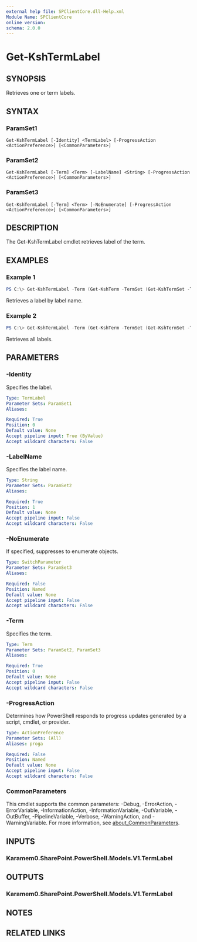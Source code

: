 ```yaml
---
external help file: SPClientCore.dll-Help.xml
Module Name: SPClientCore
online version:
schema: 2.0.0
---
```


# Get-KshTermLabel

## SYNOPSIS
Retrieves one or term labels.

## SYNTAX

### ParamSet1
```
Get-KshTermLabel [-Identity] <TermLabel> [-ProgressAction <ActionPreference>] [<CommonParameters>]
```

### ParamSet2
```
Get-KshTermLabel [-Term] <Term> [-LabelName] <String> [-ProgressAction <ActionPreference>] [<CommonParameters>]
```

### ParamSet3
```
Get-KshTermLabel [-Term] <Term> [-NoEnumerate] [-ProgressAction <ActionPreference>] [<CommonParameters>]
```

## DESCRIPTION
The Get-KshTermLabel cmdlet retrieves label of the term.

## EXAMPLES

### Example 1
```powershell
PS C:\> Get-KshTermLabel -Term (Get-KshTerm -TermSet (Get-KshTermSet -TermGroup (Get-KshTermGroup -TermGroupName 'Company') -TermSetName 'Department') -TermName 'Human Resources') -LabelName 'HR'
```

Retrieves a label by label name.

### Example 2
```powershell
PS C:\> Get-KshTermLabel -Term (Get-KshTerm -TermSet (Get-KshTermSet -TermGroup (Get-KshTermGroup -TermGroupName 'Company') -TermSetName 'Department') -TermName 'Human Resources')
```

Retrieves all labels.

## PARAMETERS

### -Identity
Specifies the label.

```yaml
Type: TermLabel
Parameter Sets: ParamSet1
Aliases:

Required: True
Position: 0
Default value: None
Accept pipeline input: True (ByValue)
Accept wildcard characters: False
```

### -LabelName
Specifies the label name.

```yaml
Type: String
Parameter Sets: ParamSet2
Aliases:

Required: True
Position: 1
Default value: None
Accept pipeline input: False
Accept wildcard characters: False
```

### -NoEnumerate
If specified, suppresses to enumerate objects.

```yaml
Type: SwitchParameter
Parameter Sets: ParamSet3
Aliases:

Required: False
Position: Named
Default value: None
Accept pipeline input: False
Accept wildcard characters: False
```

### -Term
Specifies the term.

```yaml
Type: Term
Parameter Sets: ParamSet2, ParamSet3
Aliases:

Required: True
Position: 0
Default value: None
Accept pipeline input: False
Accept wildcard characters: False
```

### -ProgressAction
Determines how PowerShell responds to progress updates generated by a script, cmdlet, or provider.

```yaml
Type: ActionPreference
Parameter Sets: (All)
Aliases: proga

Required: False
Position: Named
Default value: None
Accept pipeline input: False
Accept wildcard characters: False
```

### CommonParameters
This cmdlet supports the common parameters: -Debug, -ErrorAction, -ErrorVariable, -InformationAction, -InformationVariable, -OutVariable, -OutBuffer, -PipelineVariable, -Verbose, -WarningAction, and -WarningVariable. For more information, see [about_CommonParameters](http://go.microsoft.com/fwlink/?LinkID=113216).

## INPUTS

### Karamem0.SharePoint.PowerShell.Models.V1.TermLabel

## OUTPUTS

### Karamem0.SharePoint.PowerShell.Models.V1.TermLabel

## NOTES

## RELATED LINKS

